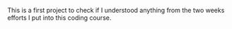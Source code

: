 This is a first project to check if I understood anything from the two weeks efforts I put into this coding course.
